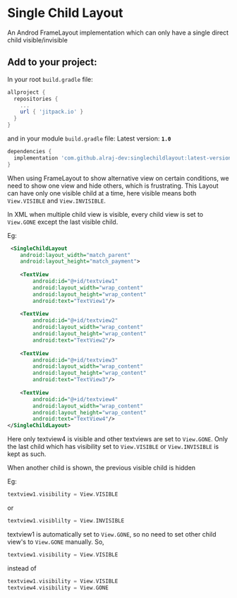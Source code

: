 # Single Child Layout
An Androd FrameLayout implementation which can only have a single direct child visible/invisible

Add to your project:
---

In your root `build.gradle` file:
```groovy
allproject {
  repositories {
    ...
    url { 'jitpack.io' }
  }
}
```

and in your module `build.gradle` file: Latest version: **`1.0`**
```groovy
dependencies {
  implementation 'com.github.alraj-dev:singlechildlayout:latest-version'
}
```

When using FrameLayout to show alternative view on certain conditions, we need to show one view and hide others, which is frustrating.
This Layout can have only one visible child at a time, here visible means both `View.VISIBLE` and  `View.INVISIBLE`.

In XML when multiple child view is visible, every child view is set to `View.GONE` except the last visible child.

Eg:
```xml
 <SingleChildLayout
    android:layout_width="match_parent"
    android:layout_height="match_payment">
    
    <TextView
        android:id="@+id/textview1"
        android:layout_width="wrap_content"
        android:layout_height="wrap_content"
        android:text="TextView1"/>
        
    <TextView
        android:id="@+id/textview2"
        android:layout_width="wrap_content"
        android:layout_height="wrap_content"
        android:text="TextView2"/>
        
    <TextView
        android:id="@+id/textview3"
        android:layout_width="wrap_content"
        android:layout_height="wrap_content"
        android:text="TextView3"/>
        
    <TextView
        android:id="@+id/textview4"
        android:layout_width="wrap_content"
        android:layout_height="wrap_content"
        android:text="TextView4"/> 
</SingleChildLayout>
```

Here only textview4 is visible and other textviews are set to `View.GONE`.
Only the last child which has visibility set to `View.VISIBLE` or `View.INVISIBLE` is kept as such.

When another child is shown, the previous visible child is hidden

Eg:
```kotlin 
textview1.visibility = View.VISIBLE
```
or
```kotlin
textview1.visiblilty = View.INVISIBLE
```

textview1 is automatically set to `View.GONE`, so no need to set other child view's to `View.GONE` manually. So,
```kotlin
textview1.visibility = View.VISIBLE
```

instead of
```kotlin
textview1.visibility = View.VISIBLE
textview4.visibility = View.GONE
```
